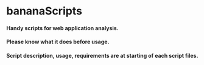 # bananaScripts
#### Handy scripts for web application analysis. 
#### Please know what it does before usage. 
#### Script description, usage, requirements are at starting of each script files.
